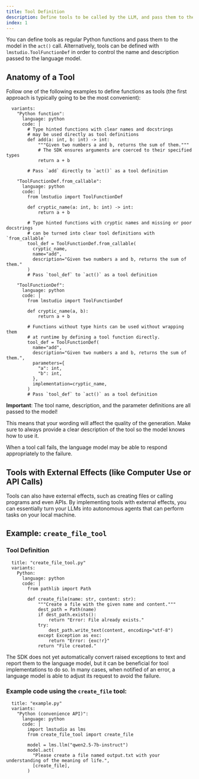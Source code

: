 ```yaml
---
title: Tool Definition
description: Define tools to be called by the LLM, and pass them to the model in the `act()` call.
index: 1
---
```


You can define tools as regular Python functions and pass them to the model in the `act()` call.
Alternatively, tools can be defined with `lmstudio.ToolFunctionDef` in order to control the
name and description passed to the language model.

## Anatomy of a Tool

Follow one of the following examples to define functions as tools (the first approach
is typically going to be the most convenient):

```lms_code_snippet
  variants:
    "Python function":
      language: python
      code: |
        # Type hinted functions with clear names and docstrings
        # may be used directly as tool definitions
        def add(a: int, b: int) -> int:
            """Given two numbers a and b, returns the sum of them."""
            # The SDK ensures arguments are coerced to their specified types
            return a + b

        # Pass `add` directly to `act()` as a tool definition

    "ToolFunctionDef.from_callable":
      language: python
      code: |
        from lmstudio import ToolFunctionDef

        def cryptic_name(a: int, b: int) -> int:
            return a + b

        # Type hinted functions with cryptic names and missing or poor docstrings
        # can be turned into clear tool definitions with `from_callable`
        tool_def = ToolFunctionDef.from_callable(
          cryptic_name,
          name="add",
          description="Given two numbers a and b, returns the sum of them."
        )
        # Pass `tool_def` to `act()` as a tool definition

    "ToolFunctionDef":
      language: python
      code: |
        from lmstudio import ToolFunctionDef

        def cryptic_name(a, b):
            return a + b

        # Functions without type hints can be used without wrapping them
        # at runtime by defining a tool function directly.
        tool_def = ToolFunctionDef(
          name="add",
          description="Given two numbers a and b, returns the sum of them.",
          parameters={
            "a": int,
            "b": int,
          },
          implementation=cryptic_name,
        )
        # Pass `tool_def` to `act()` as a tool definition

```

**Important**: The tool name, description, and the parameter definitions are all passed to the model!

This means that your wording will affect the quality of the generation. Make sure to always provide a clear description of the tool so the model knows how to use it.

When a tool call fails, the language model may be able to respond appropriately to the failure.

## Tools with External Effects (like Computer Use or API Calls)

Tools can also have external effects, such as creating files or calling programs and even APIs. By implementing tools with external effects, you
can essentially turn your LLMs into autonomous agents that can perform tasks on your local machine.

## Example: `create_file_tool`

### Tool Definition

```lms_code_snippet
  title: "create_file_tool.py"
  variants:
    Python:
      language: python
      code: |
        from pathlib import Path

        def create_file(name: str, content: str):
            """Create a file with the given name and content."""
            dest_path = Path(name)
            if dest_path.exists():
                return "Error: File already exists."
            try:
                dest_path.write_text(content, encoding="utf-8")
            except Exception as exc:
                return "Error: {exc!r}"
            return "File created."

```

The SDK does not yet automatically convert raised exceptions to text and report them
to the language model, but it can be beneficial for tool implementations to do so.
In many cases, when notified of an error, a language model is able to adjust its
request to avoid the failure.

### Example code using the `create_file` tool:

```lms_code_snippet
  title: "example.py"
  variants:
    "Python (convenience API)":
      language: python
      code: |
        import lmstudio as lms
        from create_file_tool import create_file

        model = lms.llm("qwen2.5-7b-instruct")
        model.act(
          "Please create a file named output.txt with your understanding of the meaning of life.",
          [create_file],
        )
```
